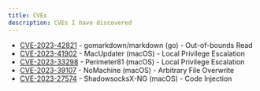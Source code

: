 ```yaml
---
title: CVEs
description: CVEs I have discovered
---
```


* [CVE-2023-42821](https://github.com/gomarkdown/markdown) - gomarkdown/markdown (go) - Out-of-bounds Read
* [CVE-2023-41902](#) - MacUpdater (macOS) - Local Privilege Escalation
* [CVE-2023-33298](../posts/cve_2023_33298.html) - Perimeter81 (macOS) - Local Privilege Escalation
* [CVE-2023-39107](../posts/nomachine_afo.html) - NoMachine (macOS) - Arbitrary File Overwrite
* [CVE-2023-27574](../posts/cve_2023_27574.html) - ShadowsocksX-NG (macOS) - Code Injection
